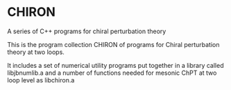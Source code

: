 # CHIRON
A series of C++ programs for chiral perturbation theory

This is the program collection CHIRON of programs for Chiral perturbation
theory at two loops.

It includes a set of numerical utility programs put together in a library
called libjbnumlib.a and a number of functions needed for mesonic ChPT at
two loop level as libchiron.a
